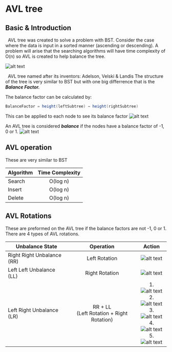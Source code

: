 # AVL tree
## Basic & Introduction
&nbsp;&nbsp;AVL tree was created to solve a problem with BST. Consider the case where the data is input in a sorted manner (ascending or descending). A problem will arise that the searching algorithms will have time complexity of O(n) so AVL is created to help balance the tree.

![alt text](https://www.tutorialspoint.com/data_structures_algorithms/images/unbalanced_bst.jpg)

&nbsp;&nbsp;AVL tree named after its inventors: Adelson, Velski & Landis
The structure of the tree is very similar to BST but with one big differrence that is the **_Balance Factor._**

The balance factor can be calculated by:
```java
BalanceFactor = height(leftSubtree) − height(rightSubtree)
```
This can be applied to each node to see its balance factor
![alt text](https://www.tutorialspoint.com/data_structures_algorithms/images/unbalanced_avl_trees.jpg)

An AVL tree is considered **_balance_** if the nodes have a balance factor of -1, 0 or 1.
![alt text](https://static.javatpoint.com/ds/images/avl-tree.png)
## AVL operation
These are very similar to BST

| Algorithm        | Time Complexity |
| ------------- |:-------------:| 
| Search    | O(log n) | 
| Insert    | O(log n) |     
| Delete    | O(log n) |      

## AVL Rotations
These are preformed on the AVL tree if the balance factors are not -1, 0 or 1.
There are 4 types of AVL rotations.

| Unbalance State      | Operation | Action|
| ------------- |:-------------:|:-------------:| 
| Right Right Unbalance (RR)| Left Rotation|![alt text](https://static.javatpoint.com/ds/images/avl-tree.jpg)|
| Left Left Unbalance (LL)| Right Rotation|![alt text](https://static.javatpoint.com/ds/images/avl-tree2.jpg)|
| Left Right Unbalance (LR)| RR + LL <br>(Left Rotation + Right Rotation)|1.<br> ![alt text](https://static.javatpoint.com/ds/images/avl-tree3.jpg) 2.<br>![alt text](https://static.javatpoint.com/ds/images/avl-tree4.jpg) 3.<br>![alt text](https://static.javatpoint.com/ds/images/avl-tree5.jpg) 4.<br>![alt text](https://static.javatpoint.com/ds/images/avl-tree6.jpg) 5.<br>![alt text](https://static.javatpoint.com/ds/images/avl-tree7.jpg)|